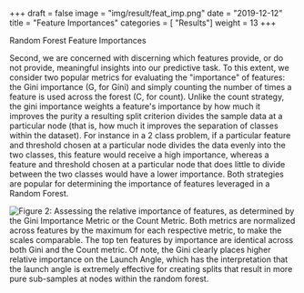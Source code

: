 +++
draft = false
image = "img/result/feat_imp.png"
date = "2019-12-12"
title = "Feature Importances"
categories = [ "Results"]
weight = 13
+++

Random Forest Feature Importances

<!--more-->

Second, we are concerned with discerning which features provide, or do not provide, meaningful insights into our predictive task. To this extent, we consider two popular metrics for evaluating the "importance" of features: the Gini importance (G, for Gini) and simply counting the number of times a feature is used across the forest (C, for count). Unlike the count strategy, the gini importance weights a feature's importance by how much it improves the purity a resulting split criterion divides the sample data at a particular node (that is, how much it improves the separation of classes within the dataset). For instance in a 2 class problem, if a particular feature and threshold chosen at a particular node divides the data evenly into the two classes, this feature would receive a high importance, whereas a feature and threshold chosen at a particular node that does little to divide between the two classes would have a lower importance. Both strategies are popular for determining the importance of features leveraged in a Random Forest.

![Figure 2: Assessing the relative importance of features, as determined by the Gini Importance Metric or the Count Metric. Both metrics are normalized across features by the maximum for each respective metric, to make the scales comparable. The top ten features by importance are identical across both Gini and the Count metric. Of note, the Gini clearly places higher relative importance on the Launch Angle, which has the interpretation that the launch angle is extremely effective for creating splits that result in more pure sub-samples at nodes within the random forest.](/img/result/feat_imp.png)



